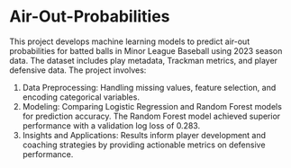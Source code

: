 # Air-Out-Probabilities
This project develops machine learning models to predict air-out probabilities for batted balls in Minor League Baseball using 2023 season data. The dataset includes play metadata, Trackman metrics, and player defensive data. The project involves:

1. Data Preprocessing: Handling missing values, feature selection, and encoding categorical variables.
2. Modeling: Comparing Logistic Regression and Random Forest models for prediction accuracy. The Random Forest model achieved superior performance with a validation log loss of 0.283.
3. Insights and Applications: Results inform player development and coaching strategies by providing actionable metrics on defensive performance.
